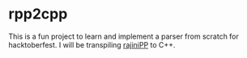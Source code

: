 # rpp2cpp

This is a fun project to learn and implement a parser from scratch for hacktoberfest. I will be transpiling
[rajiniPP](https://github.com/aadhithya/rajiniPP) to C++.
